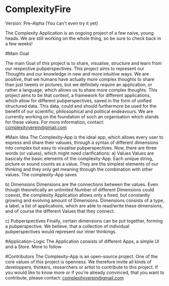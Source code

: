 # ComplexityFire
Version: Pre-Alpha (You can't even try it yet)

The Complexity Application is an ongoing project of a few naive, young heads. We are still working on the whole thing, so be sure to check back in a few weeks!


#Main Goal

The main Goal of this project is to share, visualise, structure and learn from our respective pubperspectives. This project aims to represent our Thoughts and our knowledge in new and more intuitive ways. We are positive, that we humans have actually more complex thoughts to share than just tweets or pictures, but we definitely require an application, or rather a language, which allows us to share more complex thoughts. This project aims to be that context, a framework for different applications, which allow for different pubperspectives, saved in the form of unified structured data. This data, could and should furthermore be used for the benefit of our scientific, philosophical and political endeavours. We are currently working on the foundation of such an organisation which stands for these values. 
For more information, contact: complexityverein@gmail.com

#Main Idea
The Complexity-App is the ideal app, which allows every user to express and share their valuues, through a syntax of different dimensions into complex but easy to visualise pubperspectives. Now, there are three words (or values), which might need clarifications:
a) Values
Values are basicaly the basic elements of the complexity-App. Each unique string, picture or sound counts as a value. They are the simplest elements of our thinking and they only get meaning through the combination with other values. The complexity-App saves 

b) Dimensions
Dimensions are the connections between the values. Even though theoretically an unlimited Number of different Dimensions could coexist, the complexity Application allows only a fixed, but constantly growing and evolving amount of Dimensions. Dimensions consists of a type, a label, a list of applications, which are able to read/write these dimensions, and of course the different Values that they connect.

c) Pubperspectives
Finally, certain dimensions can be put together, forming a pubperspective. We believe, that a collection of individual pubperspectives would represent our inner thinkings. 


#Application-Logic
The Application consists of different Apps, a simple UI and a Store. More to follow


#Contributors
The Complexity-App is an open-source project. One of the core values of this project is openness. We therefore invite all kinds of developpers, thinkers, researchers or artist to contribute to this project. If you would like to know more or if you're already convinced, that you want to contribute, please contact: complexityverein@gmail.com